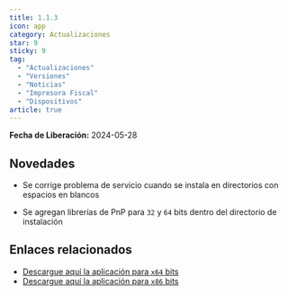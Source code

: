 ```yaml
---
title: 1.1.3
icon: app
category: Actualizaciones
star: 9
sticky: 9
tag:
  - "Actualizaciones"
  - "Versiones"
  - "Noticias"
  - "Impresora Fiscal"
  - "Dispositivos"
article: true
---
```


**Fecha de Liberación:** 2024-05-28

## Novedades

- Se corrige problema de servicio cuando se instala en directorios con espacios en blancos

- Se agregan librerías de PnP para `32` y `64` bits dentro del directorio de instalación

## Enlaces relacionados

- [Descargue aquí la aplicación para `x64` bits](https://ams3.digitaloceanspaces.com/erpya/public/downloads/ERP-Printing-Service-1.1.3-win-x86.exe)
- [Descargue aquí la aplicación para `x86` bits](https://ams3.digitaloceanspaces.com/erpya/public/downloads/ERP-Printing-Service-1.1.3-win-x86.exe)

